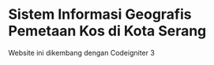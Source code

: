 ﻿# Sistem Informasi Geografis Pemetaan Kos di Kota Serang
 Website ini dikembang dengan Codeigniter 3
